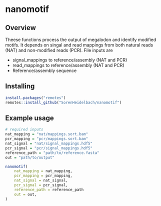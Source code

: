 # nanomotif

## Overview

Theese functions process the output of megalodon and identify modified motifs. 
It depends on singal and read mappings from both natural reads (NAT) and non-modified reads (PCR).
File inputs are 

- signal_mappings to reference/assembly (NAT and PCR)
- read_mappings to reference/assembly (NAT and PCR)
- Reference/assembly sequence

## Installing

```r
install.packages("remotes")
remotes::install_github("SorenHeidelbach/nanomotif")
```


## Example usage

```r
# required inputs
nat_mapping = "nat/mappings.sort.bam"
pcr_mapping = "pcr/mappings.sort.bam"
nat_signal = "nat/signal_mappings.hdf5"
pcr_signal = "pcr/signal_mappings.hdf5"
reference_path = "path/to/reference.fasta"
out = "path/to/output"

nanomotif(
    nat_mapping = nat_mapping,
    pcr_mapping = pcr_mapping,
    nat_signal = nat_signal,
    pcr_signal = pcr_signal,
    reference_path = reference_path
    out = out,
)


```
